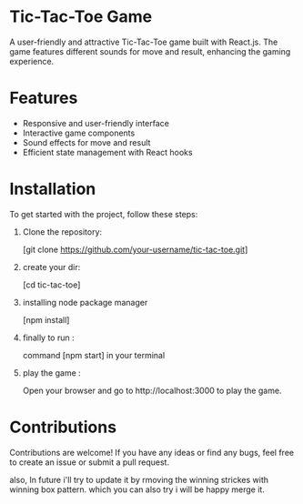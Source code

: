 # Tic-Tac-Toe Game

A user-friendly and attractive Tic-Tac-Toe game built with React.js. The game features different sounds for move and result, enhancing the gaming experience.


# Features
- Responsive and user-friendly interface
- Interactive game components
- Sound effects for move and result
- Efficient state management with React hooks

# Installation
To get started with the project, follow these steps:

1. Clone the repository:

   [git clone https://github.com/your-username/tic-tac-toe.git]

2. create your dir:

   [cd tic-tac-toe]

3. installing node package manager
  
   [npm install]

4. finally to run :
   
   command [npm start] in your terminal

5. play the game :
   
   Open your browser and go to http://localhost:3000 to play the game.



# Contributions 

Contributions are welcome! If you have any ideas or find any bugs, feel free to create an issue or submit a pull request.  

also, In future i'll try to update it by rmoving the winning strickes with winning box pattern. which you can also try i will be happy merge it.
